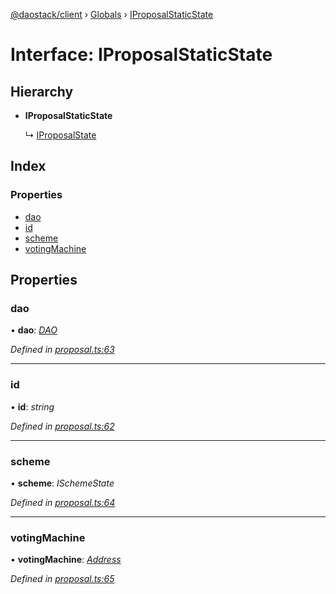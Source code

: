 [@daostack/client](../README.md) › [Globals](../globals.md) › [IProposalStaticState](iproposalstaticstate.md)

# Interface: IProposalStaticState

## Hierarchy

* **IProposalStaticState**

  ↳ [IProposalState](iproposalstate.md)

## Index

### Properties

* [dao](iproposalstaticstate.md#dao)
* [id](iproposalstaticstate.md#id)
* [scheme](iproposalstaticstate.md#scheme)
* [votingMachine](iproposalstaticstate.md#votingmachine)

## Properties

###  dao

• **dao**: *[DAO](../classes/dao.md)*

*Defined in [proposal.ts:63](https://github.com/daostack/client/blob/84a7af3/src/proposal.ts#L63)*

___

###  id

• **id**: *string*

*Defined in [proposal.ts:62](https://github.com/daostack/client/blob/84a7af3/src/proposal.ts#L62)*

___

###  scheme

• **scheme**: *ISchemeState*

*Defined in [proposal.ts:64](https://github.com/daostack/client/blob/84a7af3/src/proposal.ts#L64)*

___

###  votingMachine

• **votingMachine**: *[Address](../globals.md#address)*

*Defined in [proposal.ts:65](https://github.com/daostack/client/blob/84a7af3/src/proposal.ts#L65)*
